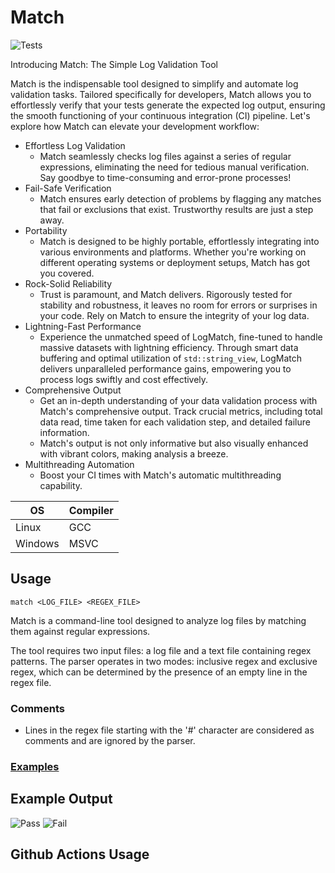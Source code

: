 # Match

![Tests](https://github.com/GeodeGames/match/actions/workflows/Test.yml/badge.svg)

Introducing Match: The Simple Log Validation Tool

Match is the indispensable tool designed to simplify and automate log validation tasks. Tailored specifically for developers, Match allows you to effortlessly verify that your tests generate the expected log output, ensuring the smooth functioning of your continuous integration (CI) pipeline. Let's explore how Match can elevate your development workflow:

- Effortless Log Validation
    - Match seamlessly checks log files against a series of regular expressions, eliminating the need for tedious manual verification. Say goodbye to time-consuming and error-prone processes!
- Fail-Safe Verification
    - Match ensures early detection of problems by flagging any matches that fail or exclusions that exist. Trustworthy results are just a step away.
- Portability
    - Match is designed to be highly portable, effortlessly integrating into various environments and platforms. Whether you're working on different operating systems or deployment setups, Match has got you covered.
- Rock-Solid Reliability
    - Trust is paramount, and Match delivers. Rigorously tested for stability and robustness, it leaves no room for errors or surprises in your code. Rely on Match to ensure the integrity of your log data.
- Lightning-Fast Performance
    - Experience the unmatched speed of LogMatch, fine-tuned to handle massive datasets with lightning efficiency. Through smart data buffering and optimal utilization of `std::string_view`, LogMatch delivers unparalleled performance gains, empowering you to process logs swiftly and cost effectively.
- Comprehensive Output
    - Get an in-depth understanding of your data validation process with Match's comprehensive output. Track crucial metrics, including total data read, time taken for each validation step, and detailed failure information.
    - Match's output is not only informative but also visually enhanced with vibrant colors, making analysis a breeze.
- Multithreading Automation
    - Boost your CI times with Match's automatic multithreading capability.

| OS       | Compiler |
| -------- | -------- |
| Linux    | GCC      |
| Windows  | MSVC     |

## Usage
```
match <LOG_FILE> <REGEX_FILE>
```

Match is a command-line tool designed to analyze log files by matching them against regular expressions.

The tool requires two input files: a log file and a text file containing regex patterns. The parser operates in two modes: inclusive regex and exclusive regex, which can be determined by the presence of an empty line in the regex file.

### Comments
- Lines in the regex file starting with the '#' character are considered as comments and are ignored by the parser.

### [Examples](https://github.com/Eshnek/match/tree/main/tests)

## Example Output
![Pass](https://i.imgur.com/uOL91Qt.png)
![Fail](https://i.imgur.com/OGymPZc.png)

## Github Actions Usage
